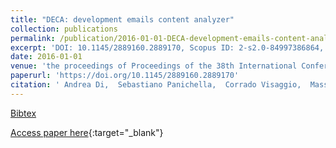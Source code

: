 ```yaml
---
title: "DECA: development emails content analyzer"
collection: publications
permalink: /publication/2016-01-01-DECA-development-emails-content-analyzer
excerpt: 'DOI: 10.1145/2889160.2889170, Scopus ID: 2-s2.0-84997386864, Cited by: 12'
date: 2016-01-01
venue: 'the proceedings of Proceedings of the 38th International Conference on Software Engineering, ICSE 2016, Austin, TX, USA, May 14-22, 2016 - Companion Volume'
paperurl: 'https://doi.org/10.1145/2889160.2889170'
citation: ' Andrea Di,  Sebastiano Panichella,  Corrado Visaggio,  Massimiliano Di Penta,  Gerardo Canfora,  Harald Gall, &quot;DECA: development emails content analyzer.&quot; the proceedings of Proceedings of the 38th International Conference on Software Engineering, ICSE 2016, Austin, TX, USA, May 14-22, 2016 - Companion Volume, 2016.'
---
```

[Bibtex](https://dblp.org/rec/bib/conf/icse/SorboPVPCG16)

[Access paper here](https://doi.org/10.1145/2889160.2889170){:target="_blank"}
